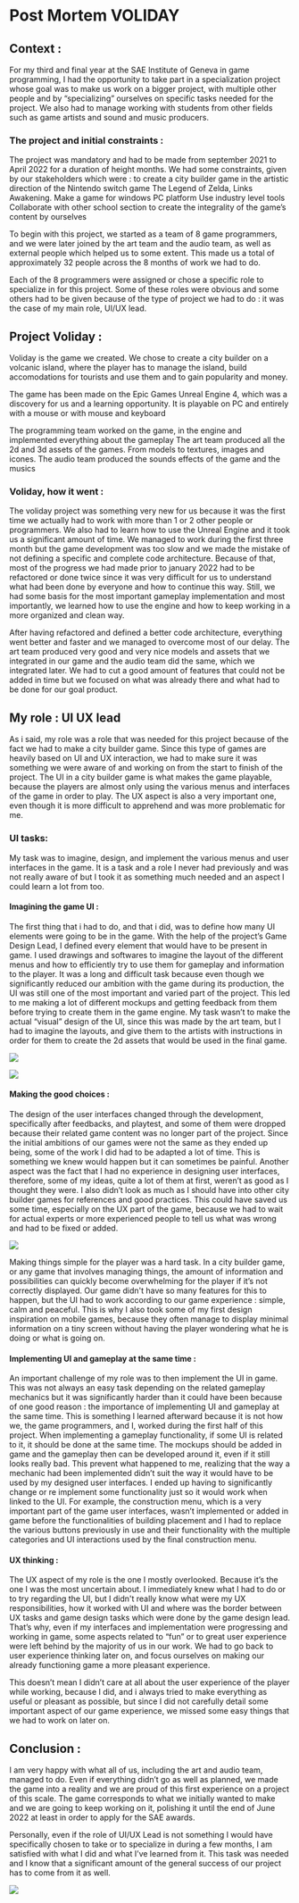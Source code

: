 # Post Mortem VOLIDAY

## Context :

For my third and final year at the SAE Institute of Geneva in game programming, I had the opportunity to take part in a specialization project whose goal was to make us work on a bigger project, with multiple other people and by “specializing” ourselves on specific tasks needed for the project. We also had to manage working with students from other fields such as game artists and sound and music producers.

### The project and initial constraints  :
The project was mandatory and had to be made from september 2021 to April 2022 for a duration of height months. We had some constraints, given by our stakeholders which were :
 to create a city builder game in the artistic direction of the Nintendo switch game  The Legend of Zelda, Links Awakening.
Make a game for windows PC platform
Use industry level tools
Collaborate with other school section to create the integrality of the game’s content by ourselves

To begin with this project, we started as a team of 8 game programmers, and we were later joined by the art team and the audio team, as well as external people which helped us to some extent. This made us a total of approximately 32 people across the 8 months of work we had to do.

Each of the 8 programmers were assigned or chose a specific role to specialize in for this project. Some of these roles were obvious and some others had to be given because of the type of project we had to do : it was the case of my main role, UI/UX lead.

## Project Voliday :

Voliday is the game we created. We chose to create a city builder on a volcanic island, where the player has to manage the island, build accomodations for tourists and use them and to gain popularity and money.

The game has been made on the Epic Games Unreal Engine 4, which was a discovery for us and a learning opportunity. It is playable on PC and entirely with a mouse or with mouse and keyboard

The programming team worked on the game, in the engine and implemented everything about the gameplay
The art team produced all the 2d and 3d assets of the games. From models to textures, images and icones.
The audio team produced the sounds effects of the game and the musics

### Voliday, how it went :
The voliday project was something very new for us because it was the first time we actually had to work with more than 1 or 2 other people or programmers. We also had to learn how to use the Unreal Engine and it took us a significant amount of time. We managed to work during the first three month but the game development was too slow and we made the mistake of not defining a specific and complete code architecture. Because of that, most of the progress we had made prior to january 2022 had to be refactored or done twice since it was very difficult for us to understand what had been done by everyone and how to continue this way. Still, we had some basis for the most important gameplay implementation and most importantly, we learned how to use the engine and how to keep working in a more organized and clean way.

After having refactored and defined a better code architecture, everything went better and faster and we managed to overcome most of our delay. The art team produced very good and very nice models and assets that we integrated in our game and the audio team did the same, which we integrated later. We had to cut a good amount of features that could not be added in time but we focused on what was already there and what had to be done for our goal product.



## My role : UI UX lead
As i said, my role was a role that was needed for this project because of the fact we had to make a city builder game. Since this type of games are heavily based on UI and UX interaction, we had to make sure it was something we were aware of and working on from the start to finish of the project. The UI in a city builder game is what makes the game playable, because the players are almost only using the various menus and interfaces of the game in order to play. The UX aspect is also a very important one, even though it is more difficult to apprehend and was more problematic for me.

### UI tasks:
My task was to imagine, design, and implement the various menus and user interfaces in the game. It is a task and a role I never had previously and was not really aware of but I took it as something much needed and an aspect I could learn a lot from too.

#### Imagining the game UI :
The first thing that i had to do, and that i did, was to define how many UI elements were going to be in the game. With the help of the project’s Game Design Lead, I defined every element that would have to be present in game. I used drawings and softwares to imagine the layout of the different menus and how to efficiently try to use them for gameplay and information to the player. It was a long and difficult task because even though we significantly reduced our ambition with the game during its production, the UI was still one of the most important and varied part of the project. This led to me making a lot of different mockups and getting feedback from them before trying to create them in the game engine. My task wasn’t to make the actual “visual” design of the UI, since this was made by the art team, but I had to imagine the layouts, and give them to the artists with instructions in order for them to create the 2d assets that would be used in the final game.

![](https://marvinschrd.github.io/VolidayPostMortem/images/AllUI.png)

![](https://marvinschrd.github.io/VolidayPostMortem/images/BaseMockup.png)


#### Making the good choices :
The design of the user interfaces changed through the development, specifically after feedbacks, and playtest, and some of them were dropped because their related game content was no longer part of the project. Since the initial ambitions of our games were not the same as they ended up being, some of the work I did had to be adapted a lot of time. This is something we knew would happen but it can sometimes be painful. Another aspect was the fact that I had no experience in designing user interfaces, therefore, some of my ideas, quite a lot of them at first, weren’t as good as I thought they were. I also didn’t look as much as I should have into other city builder games for references and good practices. This could have saved us some time, especially on the UX part of the game, because we had to wait for actual experts or more experienced people to tell us what was wrong and had to be fixed or added.

![](https://marvinschrd.github.io/VolidayPostMortem/images/ConstructionMenuBeforeAfter.png)

Making things simple for the player was a hard task. In a city builder game, or any game that involves managing things, the amount of information and possibilities can quickly become overwhelming for the player if it’s not correctly displayed. Our game didn't have so many features for this to happen, but the UI had to work according to our game experience : simple, calm and peaceful. This is why I also took some of my first design inspiration on mobile games, because they often manage to display minimal information on a tiny screen without having the player wondering what he is doing or what is going on.


#### Implementing UI and gameplay at the same time :
An important challenge of my role was to then implement the UI in game. This was not always an easy task depending on the related gameplay mechanics but it was significantly harder than it could have been because of one good reason : the importance of implementing UI and gameplay at the same time. This is something I learned afterward because it is not how we, the game programmers, and I, worked during the first half of this project. When implementing a gameplay functionality, if some UI is related to it, it should be done at the same time. The mockups should be added in game and the gameplay then can be developed around it, even if it still looks really bad. This prevent what happened to me, realizing that the way a mechanic had been implemented didn’t suit the way it would have to be used by my designed user interfaces. I ended up having to significantly change or re implement some functionality just so it would work when linked to the UI. For example, the construction menu, which is a very important part of the game user interfaces, wasn’t implemented or added in game before the functionalities of building placement and I had to replace the various buttons previously in use and their functionality with the multiple categories and UI interactions used by the final construction menu.

#### UX thinking :
The UX aspect of my role is the one I mostly overlooked. Because it’s the one I was the most uncertain about. I immediately knew what I had to do or to try regarding the UI, but I didn't really know what were my UX responsibilities, how it worked with UI and where was the border between UX tasks and game design tasks which were done by the  game design lead. That’s why, even if my interfaces and implementation were progressing and working in game, some aspects related to “fun” or to great user experience were left behind by the majority of us in our work. We had to go back to user experience thinking later on, and focus ourselves on making our already functioning game a more pleasant experience.

This doesn’t mean I didn’t care at all about the user experience of the player while working, because I did, and i always tried to make everything as useful or pleasant as possible, but since I did not carefully detail some important aspect of our game experience, we missed some easy things that we had to work on later on.



## Conclusion :

I am very happy with what all of us, including the art and audio team, managed to do. Even if everything didn’t go as well as planned, we made the game into a reality and we are proud of this first experience on a project of this scale. The game corresponds to what we initially wanted to make and we are going to keep working on it, polishing it until the end of June 2022 at least in order to apply for the SAE awards.

Personally, even if the role of UI/UX Lead is not something I would have specifically chosen to take or to specialize in during a few months, I am satisfied with what I did and what I’ve learned from it. This task was needed and I know that a significant amount of the general success of our project has to come from it as well.

![](https://marvinschrd.github.io/VolidayPostMortem/images/UIFinale.png)



